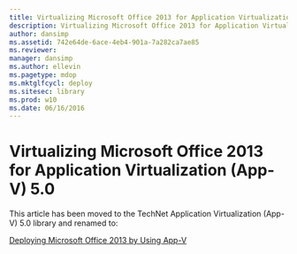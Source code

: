 ```yaml
---
title: Virtualizing Microsoft Office 2013 for Application Virtualization (App-V) 5.0
description: Virtualizing Microsoft Office 2013 for Application Virtualization (App-V) 5.0
author: dansimp
ms.assetid: 742e64de-6ace-4eb4-901a-7a282ca7ae85
ms.reviewer: 
manager: dansimp
ms.author: ellevin
ms.pagetype: mdop
ms.mktglfcycl: deploy
ms.sitesec: library
ms.prod: w10
ms.date: 06/16/2016
---
```



# Virtualizing Microsoft Office 2013 for Application Virtualization (App-V) 5.0


This article has been moved to the TechNet Application Virtualization (App-V) 5.0 library and renamed to:

[Deploying Microsoft Office 2013 by Using App-V](../appv-v5/deploying-microsoft-office-2013-by-using-app-v.md)

 

 





